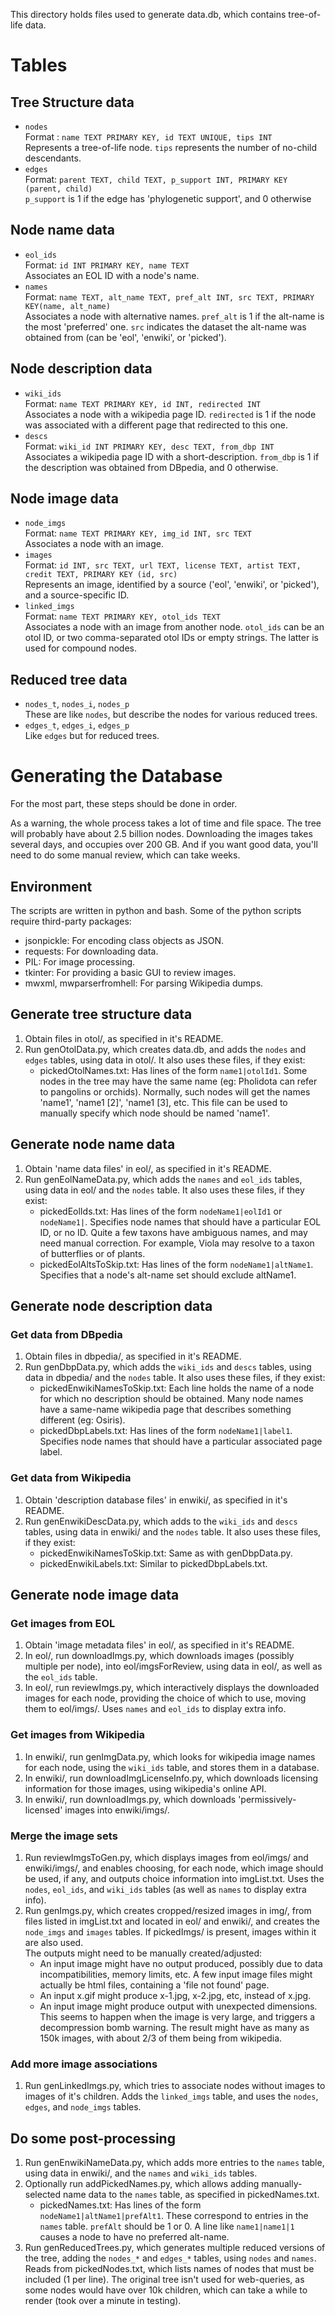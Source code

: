 This directory holds files used to generate data.db, which contains tree-of-life data.

# Tables
## Tree Structure data
-   `nodes` <br>
    Format : `name TEXT PRIMARY KEY, id TEXT UNIQUE, tips INT` <br>
    Represents a tree-of-life node. `tips` represents the number of no-child descendants.
-   `edges` <br>
    Format: `parent TEXT, child TEXT, p_support INT, PRIMARY KEY (parent, child)` <br>
    `p_support` is 1 if the edge has 'phylogenetic support', and 0 otherwise
## Node name data
-   `eol_ids` <br>
    Format: `id INT PRIMARY KEY, name TEXT` <br>
    Associates an EOL ID with a node's name.
-   `names` <br>
    Format: `name TEXT, alt_name TEXT, pref_alt INT, src TEXT, PRIMARY KEY(name, alt_name)` <br>
    Associates a node with alternative names.
    `pref_alt` is 1 if the alt-name is the most 'preferred' one.
    `src` indicates the dataset the alt-name was obtained from (can be 'eol', 'enwiki', or 'picked').
## Node description data
-   `wiki_ids` <br>
    Format: `name TEXT PRIMARY KEY, id INT, redirected INT` <br>
    Associates a node with a wikipedia page ID.
    `redirected` is 1 if the node was associated with a different page that redirected to this one.
-   `descs` <br>
    Format: `wiki_id INT PRIMARY KEY, desc TEXT, from_dbp INT` <br>
    Associates a wikipedia page ID with a short-description.
    `from_dbp` is 1 if the description was obtained from DBpedia, and 0 otherwise.
## Node image data
-   `node_imgs` <br>
    Format: `name TEXT PRIMARY KEY, img_id INT, src TEXT` <br>
    Associates a node with an image.
-   `images` <br>
    Format: `id INT, src TEXT, url TEXT, license TEXT, artist TEXT, credit TEXT, PRIMARY KEY (id, src)` <br>
    Represents an image, identified by a source ('eol', 'enwiki', or 'picked'), and a source-specific ID.
-   `linked_imgs` <br>
    Format: `name TEXT PRIMARY KEY, otol_ids TEXT` <br>
    Associates a node with an image from another node.
    `otol_ids` can be an otol ID, or two comma-separated otol IDs or empty strings.
        The latter is used for compound nodes.
## Reduced tree data
-   `nodes_t`, `nodes_i`, `nodes_p` <br>
    These are like `nodes`, but describe the nodes for various reduced trees.
-   `edges_t`, `edges_i`, `edges_p` <br>
    Like `edges` but for reduced trees.

# Generating the Database

For the most part, these steps should be done in order.

As a warning, the whole process takes a lot of time and file space. The tree will probably
have about 2.5 billion nodes. Downloading the images takes several days, and occupies over
200 GB. And if you want good data, you'll need to do some manual review, which can take weeks.

## Environment
The scripts are written in python and bash.
Some of the python scripts require third-party packages:
-   jsonpickle: For encoding class objects as JSON.
-   requests: For downloading data.
-   PIL: For image processing.
-   tkinter: For providing a basic GUI to review images.
-   mwxml, mwparserfromhell: For parsing Wikipedia dumps.

## Generate tree structure data
1.  Obtain files in otol/, as specified in it's README.
2.  Run genOtolData.py, which creates data.db, and adds the `nodes` and `edges` tables,
    using data in otol/. It also uses these files, if they exist:
    -   pickedOtolNames.txt: Has lines of the form `name1|otolId1`. Some nodes in the
        tree may have the same name (eg: Pholidota can refer to pangolins or orchids).
        Normally, such nodes will get the names 'name1', 'name1 [2]', 'name1 [3], etc.
        This file can be used to manually specify which node should be named 'name1'.

## Generate node name data
1.  Obtain 'name data files' in eol/, as specified in it's README.
2.  Run genEolNameData.py, which adds the `names` and `eol_ids` tables, using data in
    eol/ and the `nodes` table. It also uses these files, if they exist:
    -   pickedEolIds.txt: Has lines of the form `nodeName1|eolId1` or `nodeName1|`.
        Specifies node names that should have a particular EOL ID, or no ID.
        Quite a few taxons have ambiguous names, and may need manual correction.
        For example, Viola may resolve to a taxon of butterflies or of plants.
    -   pickedEolAltsToSkip.txt: Has lines of the form `nodeName1|altName1`.
        Specifies that a node's alt-name set should exclude altName1.

## Generate node description data
### Get data from DBpedia
1.  Obtain files in dbpedia/, as specified in it's README.
2.  Run genDbpData.py, which adds the `wiki_ids` and `descs` tables, using data in
    dbpedia/ and the `nodes` table. It also uses these files, if they exist:
    -   pickedEnwikiNamesToSkip.txt: Each line holds the name of a node for which
        no description should be obtained. Many node names have a same-name
        wikipedia page that describes something different (eg: Osiris).
    -   pickedDbpLabels.txt: Has lines of the form `nodeName1|label1`.
        Specifies node names that should have a particular associated page label.
### Get data from Wikipedia
1.  Obtain 'description database files' in enwiki/, as specified in it's README.
2.  Run genEnwikiDescData.py, which adds to the `wiki_ids` and `descs` tables,
    using data in enwiki/ and the `nodes` table.
    It also uses these files, if they exist:
    -   pickedEnwikiNamesToSkip.txt: Same as with genDbpData.py.
    -   pickedEnwikiLabels.txt: Similar to pickedDbpLabels.txt.

## Generate node image data
### Get images from EOL
1.  Obtain 'image metadata files' in eol/, as specified in it's README.
2.  In eol/, run downloadImgs.py, which downloads images (possibly multiple per node),
    into eol/imgsForReview, using data in eol/, as well as the `eol_ids` table.
3.  In eol/, run reviewImgs.py, which interactively displays the downloaded images for
    each node, providing the choice of which to use, moving them to eol/imgs/.
    Uses `names` and `eol_ids` to display extra info.
### Get images from Wikipedia
1.  In enwiki/, run genImgData.py, which looks for wikipedia image names for each node,
    using the `wiki_ids` table, and stores them in a database.
2.  In enwiki/, run downloadImgLicenseInfo.py, which downloads licensing information for
    those images, using wikipedia's online API.
3.  In enwiki/, run downloadImgs.py, which downloads 'permissively-licensed'
    images into enwiki/imgs/.
### Merge the image sets
1.  Run reviewImgsToGen.py, which displays images from eol/imgs/ and enwiki/imgs/,
    and enables choosing, for each node, which image should be used, if any,
    and outputs choice information into imgList.txt. Uses the `nodes`,
    `eol_ids`, and `wiki_ids` tables (as well as `names` to display extra info).
2.  Run genImgs.py, which creates cropped/resized images in img/, from files listed in
    imgList.txt and located in eol/ and enwiki/, and creates the `node_imgs` and
    `images` tables. If pickedImgs/ is present, images within it are also used. <br>
    The outputs might need to be manually created/adjusted:
    -   An input image might have no output produced, possibly due to
        data incompatibilities, memory limits, etc. A few input image files
        might actually be html files, containing a 'file not found' page.
    -   An input x.gif might produce x-1.jpg, x-2.jpg, etc, instead of x.jpg.
    -   An input image might produce output with unexpected dimensions.
        This seems to happen when the image is very large, and triggers a
        decompression bomb warning.
    The result might have as many as 150k images, with about 2/3 of them
    being from wikipedia.
### Add more image associations
1.  Run genLinkedImgs.py, which tries to associate nodes without images to
    images of it's children. Adds the `linked_imgs` table, and uses the
    `nodes`, `edges`, and `node_imgs` tables.

## Do some post-processing
1.  Run genEnwikiNameData.py, which adds more entries to the `names` table,
    using data in enwiki/, and the `names` and `wiki_ids` tables.
2.  Optionally run addPickedNames.py, which allows adding manually-selected name data to
    the `names` table, as specified in pickedNames.txt.
    -   pickedNames.txt: Has lines of the form `nodeName1|altName1|prefAlt1`.
        These correspond to entries in the `names` table. `prefAlt` should be 1 or 0.
        A line like `name1|name1|1` causes a node to have no preferred alt-name.
3.  Run genReducedTrees.py, which generates multiple reduced versions of the tree,
    adding the `nodes_*` and `edges_*` tables, using `nodes` and `names`. Reads from
    pickedNodes.txt, which lists names of nodes that must be included (1 per line).
    The original tree isn't used for web-queries, as some nodes would have over 
    10k children, which can take a while to render (took over a minute in testing).
